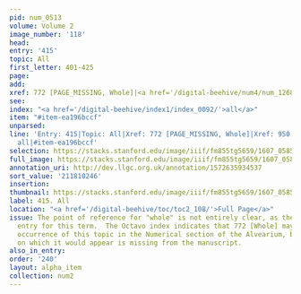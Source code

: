 ```yaml
---
pid: num_0513
volume: Volume 2
image_number: '118'
head:
entry: '415'
topic: All
first_letter: 401-425
page:
add:
xref: 772 [PAGE_MISSING, Whole]|<a href='/digital-beehive/num4/num_1268/'>950 [All]</a>
see:
index: "<a href='/digital-beehive/index1/index_0092/'>all</a>"
item: "#item-ea196bccf"
unparsed:
line: 'Entry: 415|Topic: All|Xref: 772 [PAGE_MISSING, Whole]|Xref: 950 [All]|Index:
  all|#item-ea196bccf'
selection: https://stacks.stanford.edu/image/iiif/fm855tg5659/1607_0585/899,246,2936,721/full/0/default.jpg
full_image: https://stacks.stanford.edu/image/iiif/fm855tg5659/1607_0585/full/full/0/default.jpg
annotation_uri: http://dev.llgc.org.uk/annotation/1572635934537
sort_value: '211810246'
insertion:
thumbnail: https://stacks.stanford.edu/image/iiif/fm855tg5659/1607_0585/899,246,600,180/250,/0/default.jpg
label: 415. All
location: "<a href='/digital-beehive/toc/toc2_108/'>Full Page</a>"
issue: The point of reference for "whole" is not entirely clear, as there is no alphabetical
  entry for this term.  The Octavo index indicates that 772 [Whole] may be the earliest
  occurrence of this topic in the Numerical section of the Alvearium, but the page
  on which it would appear is missing from the manuscript.
also_in_entry:
order: '240'
layout: alpha_item
collection: num2
---
```

